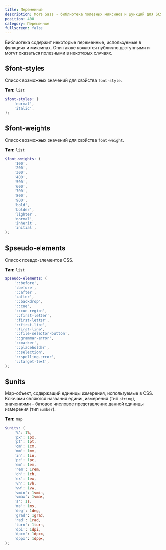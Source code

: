 ```yaml
---
title: Переменные
description: More Sass - библиотека полезных миксинов и функций для SCSS.
position: 400
category: Переменные
fullscreen: false
---
```


Библиотека содержит некоторые переменные, используемые в функциях и миксинах. Они также являются публично доступными и могут оказаться полезными в некоторых случаях.

## $font-styles

Список возможных значений для свойства `font-style`.

**Тип:** `list`

```scss
$font-styles: (
	'normal',
	'italic',
);
```

## $font-weights

Список возможных значений для свойства `font-weight`.

**Тип:** `list`

```scss
$font-weights: (
	'100',
	'200',
	'300',
	'400',
	'500',
	'600',
	'700',
	'800',
	'900',
	'bold',
	'bolder',
	'lighter',
	'normal',
	'inherit',
	'initial',
);
```

## $pseudo-elements

Список псевдо-элементов CSS.

**Тип:** `list`

```scss
$pseudo-elements: (
	'::before',
	':before',
	'::after',
	':after',
	'::backdrop',
	'::cue',
	'::cue-region',
	'::first-letter',
	':first-letter',
	'::first-line',
	':first-line',
	'::file-selector-button',
	'::grammar-error',
	'::marker',
	'::placeholder',
	'::selection',
	'::spelling-error',
	'::target-text',
);
```

## $units

Map-объект, содержащий единицы измерения, используемые в CSS. Ключами являются названия единиц измерения (тип `string`), значениями - базовое числовое представление данной единицы измерения (тип `number`).

**Тип:** `map`

```scss
$units: (
	'%': 1%,
	'px': 1px,
	'pt': 1pt,
	'cm': 1cm,
	'mm': 1mm,
	'in': 1in,
	'pc': 1pc,
	'em': 1em,
	'rem': 1rem,
	'ch': 1ch,
	'ex': 1ex,
	'vh': 1vh,
	'vw': 1vw,
	'vmin': 1vmin,
	'vmax': 1vmax,
	's': 1s,
	'ms': 1ms,
	'deg': 1deg,
	'grad': 1grad,
	'rad': 1rad,
	'turn': 1turn,
	'dpi': 1dpi,
	'dpcm': 1dpcm,
	'dppx': 1dppx,
);
```
